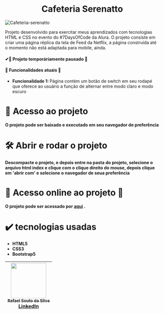 <h1 align="center">Cafeteria Serenatto</h1>

![Cafeteria-serenatto](https://github.com/Rafael-a11y/cafeteria-serenatto/assets/63820646/a79ec4a5-3ac6-422f-a263-0a4c04be9902#vitrinedev)


<p>Projeto desenvolvido para exercitar meus aprendizados com tecnologias HTML e CSS no evento do #7DaysOfCode da Alura. O projeto consiste em criar uma página réplica da tela de Feed da Netflix, a página construída até o momento não está adaptada para mobile, ainda.
<h4>
  ✔🚧 Projeto temporáriamente pausado 🚧
</h4>
  
<h4>🔨 Funcionalidades atuais 🔨 </h4>

<ul>
  <li><strong>Funcionalidade 1: </strong>Página contém um botão de switch em seu rodapé que oferece ao usuário a função de alternar entre modo claro e modo escuro</li>
</ul>

# 📁 Acesso ao projeto

**O projeto pode ser baixado e executado em seu navegador de preferência**

# 🛠️ Abrir e rodar o projeto

**Descompacte o projeto, e depois entre na pasta do projeto, selecione o arquivo html index e clique com o clique direito do mouse, depois clique em 'abrir com' e selecione o navegador de seua preferência**

# 🚀 Acesso online ao projeto 🚀
<p><strong>O projeto pode ser acessado por <a href="https://cafeteria-serenatto.vercel.app/" target="_blank">aqui</a> .</strong></p>

# ✔️ tecnologias usadas
<ul>
  <li><strong>HTML5</strong></li>
  <li><strong>CSS3</strong></li>
  <li><strong>Bootstrap5</strong></li>
</ul>

| [<img src="https://github.com/Rafael-a11y/SeteDiasDeCodigoProgramacao/assets/63820646/c4ef5e3f-3a75-4eab-93c5-2f4b38b9b275" width=115><br><sub>Rafael Souto da Silva</sub><br><a href="https://www.linkedin.com/in/rafael-souto-da-silva-920335211/" target="_blank">LinkedIn</a>](https://www.linkedin.com/in/rafael-souto-da-silva-920335211/) |
| :---: |


